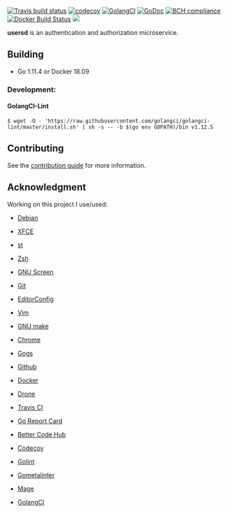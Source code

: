 [![Travis build status](https://travis-ci.com/ntrrg/usersd.svg?branch=master)](https://travis-ci.com/ntrrg/usersd)
[![codecov](https://codecov.io/gh/ntrrg/usersd/branch/master/graph/badge.svg)](https://codecov.io/gh/ntrrg/usersd)
[![GolangCI](https://golangci.com/badges/github.com/ntrrg/usersd.svg)](https://golangci.com/r/github.com/ntrrg/usersd)
[![GoDoc](https://godoc.org/github.com/ntrrg/usersd/pkg/usersd?status.svg)](https://godoc.org/github.com/ntrrg/usersd/pkg/usersd)
[![BCH compliance](https://bettercodehub.com/edge/badge/ntrrg/usersd?branch=master)](https://bettercodehub.com/results/ntrrg/usersd)
[![Docker Build Status](https://img.shields.io/docker/build/ntrrg/usersd.svg)](https://cloud.docker.com/u/ntrrg/repository/docker/ntrrg/usersd)
[![](https://images.microbadger.com/badges/image/ntrrg/usersd.svg)](https://microbadger.com/images/ntrrg/usersd)

**usersd** is an authentication and authorization microservice.

## Building

* Go 1.11.4 or Docker 18.09

### Development:

#### GolangCI-Lint

```shell-session
$ wget -O - 'https://raw.githubusercontent.com/golangci/golangci-lint/master/install.sh' | sh -s -- -b $(go env GOPATH)/bin v1.12.5
```

## Contributing

See the [contribution guide](CONTRIBUTING.md) for more information.

## Acknowledgment

Working on this project I use/used:

* [Debian](https://www.debian.org/)

* [XFCE](https://xfce.org/)

* [st](https://st.suckless.org/)

* [Zsh](http://www.zsh.org/)

* [GNU Screen](https://www.gnu.org/software/screen)

* [Git](https://git-scm.com/)

* [EditorConfig](http://editorconfig.org/)

* [Vim](https://www.vim.org/)

* [GNU make](https://www.gnu.org/software/make/)

* [Chrome](https://www.google.com/chrome/browser/desktop/index.html)

* [Gogs](https://gogs.io/)

* [Github](https://github.com)

* [Docker](https://docker.com)

* [Drone](https://drone.io/)

* [Travis CI](https://travis-ci.org)

* [Go Report Card](https://goreportcard.com)

* [Better Code Hub](https://bettercodehub.com)

* [Codecov](https://codecov.io)

* [Golint](https://github.com/golang/lint/)

* [Gometalinter](https://github.com/alecthomas/gometalinter)

* [Mage](https://magefile.org/)

* [GolangCI](https://golangci.com)

